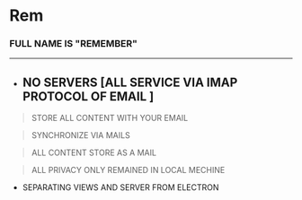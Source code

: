 # Rem

### FULL NAME IS "REMEMBER"

---
- ##  NO SERVERS [ALL SERVICE VIA IMAP PROTOCOL OF EMAIL ]

 >STORE ALL CONTENT WITH YOUR EMAIL

 >SYNCHRONIZE VIA MAILS

 >ALL CONTENT STORE AS A MAIL

 >ALL PRIVACY ONLY REMAINED IN LOCAL MECHINE

- SEPARATING VIEWS AND SERVER FROM ELECTRON



